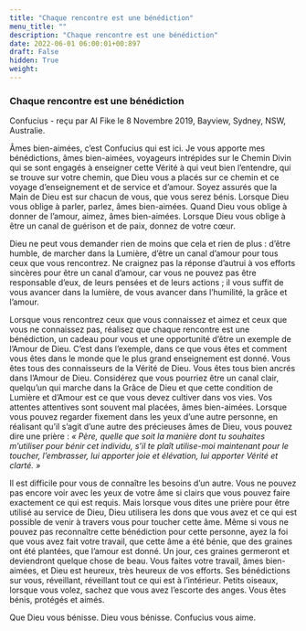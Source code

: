 ```yaml
---
title: "Chaque rencontre est une bénédiction"
menu_title: ""
description: "Chaque rencontre est une bénédiction"
date: 2022-06-01 06:00:01+00:897
draft: False
hidden: True
weight:
---
```

### Chaque rencontre est une bénédiction

Confucius - reçu par Al Fike le 8 Novembre 2019, Bayview, Sydney, NSW, Australie.

Âmes bien-aimées, c’est Confucius qui est ici. Je vous apporte mes bénédictions, âmes bien-aimées, voyageurs intrépides sur le Chemin Divin qui se sont engagés à enseigner cette Vérité à qui veut bien l’entendre, qui se trouve sur votre chemin, que Dieu vous a placés sur ce chemin et ce voyage d’enseignement et de service et d’amour. Soyez assurés que la Main de Dieu est sur chacun de vous, que vous serez bénis. Lorsque Dieu vous oblige à parler, parlez, âmes bien-aimées. Quand Dieu vous oblige à donner de l’amour, aimez, âmes bien-aimées. Lorsque Dieu vous oblige à être un canal de guérison et de paix, donnez de votre cœur.

Dieu ne peut vous demander rien de moins que cela et rien de plus : d’être humble, de marcher dans la Lumière, d’être un canal d’amour pour tous ceux que vous rencontrez. Ne craignez pas la réponse d’autrui à vos efforts sincères pour être un canal d’amour, car vous ne pouvez pas être responsable d’eux, de leurs pensées et de leurs actions ; il vous suffit de vous avancer dans la lumière, de vous avancer dans l’humilité, la grâce et l’amour.

Lorsque vous rencontrez ceux que vous connaissez et aimez et ceux que vous ne connaissez pas, réalisez que chaque rencontre est une bénédiction, un cadeau pour vous et une opportunité d’être un exemple de l’Amour de Dieu. C’est dans l’exemple, dans ce que vous êtes et comment vous êtes dans le monde que le plus grand enseignement est donné. Vous êtes tous des connaisseurs de la Vérité de Dieu. Vous êtes tous bien ancrés dans l’Amour de Dieu. Considérez que vous pourriez être un canal clair, quelqu’un qui marche dans la Grâce de Dieu et que cette condition de Lumière et d’Amour est ce que vous devez cultiver dans vos vies. Vos attentes attentives sont souvent mal placées, âmes bien-aimées. Lorsque vous pouvez regarder fixement dans les yeux d’une autre personne, en réalisant qu’il s’agit d’une autre des précieuses âmes de Dieu, vous pouvez dire une prière : *« Père, quelle que soit la manière dont tu souhaites m’utiliser pour bénir cet individu, s’il te plaît utilise-moi maintenant pour le toucher, l’embrasser, lui apporter joie et élévation, lui apporter Vérité et clarté. »*

Il est difficile pour vous de connaître les besoins d’un autre. Vous ne pouvez pas encore voir avec les yeux de votre âme si clairs que vous pouvez faire exactement ce qui est requis. Mais lorsque vous dites une prière pour être utilisé au service de Dieu, Dieu utilisera les dons que vous avez et ce qui est possible de venir à travers vous pour toucher cette âme. Même si vous ne pouvez pas reconnaître cette bénédiction pour cette personne, ayez la foi que vous avez fait votre travail, que cette âme a été bénie, que des graines ont été plantées, que l’amour est donné. Un jour, ces graines germeront et deviendront quelque chose de beau. Vous faites votre travail, âmes bien-aimées, et Dieu est heureux, très heureux de vos efforts. Ses bénédictions sur vous, réveillant, réveillant tout ce qui est à l’intérieur. Petits oiseaux, lorsque vous volez, sachez que vous avez l’escorte des anges. Vous êtes bénis, protégés et aimés.

Que Dieu vous bénisse. Dieu vous bénisse. Confucius vous aime.
